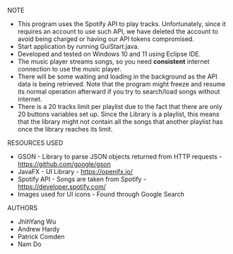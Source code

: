 NOTE
  - This program uses the Spotify API to play tracks. Unfortunately, since it requires an account to use such API, we have deleted the account to avoid being charged or having our API tokens compromised.
  - Start application by running GuiStart.java.
  - Developed and tested on Windows 10 and 11 using Eclipse IDE.
  - The music player streams songs, so you need **consistent** internet connection to use the music player.
  - There will be some waiting and loading in the background as the API data is being retrieved. Note that the program might freeze and resume its normal operation afterward if you try to search/load songs without internet.
  - There is a 20 tracks limit per playlist due to the fact that there are only 20 buttons variables set up. Since the Library is a playlist, this means that the library might not contain all the songs that another playlist has once the library reaches its limit.

RESOURCES USED
  - GSON        - Library to parse JSON objects returned from HTTP requests - https://github.com/google/gson
  - JavaFX      - UI Library - https://openjfx.io/
  - Spotify API - Songs are taken from Spotify - https://developer.spotify.com/
  - Images used for UI icons - Found through Google Search

AUTHORS
  - JhihYang Wu
  - Andrew Hardy
  - Patrick Comden
  - Nam Do
